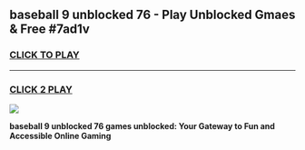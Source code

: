 
## baseball 9 unblocked 76 - Play Unblocked Gmaes & Free #7ad1v
<h3>
<a href="https://news.freeplayer.one?title=baseball_9_unblocked_76&ref=24F">CLICK TO PLAY</a></h3>
<hr>

<h3>
<a href="https://news.freeplayer.one?title=baseball_9_unblocked_76&ref=24F">CLICK 2 PLAY</a>
  
</h3>

<a href="https://news.freeplayer.one?title=baseball_9_unblocked_76&ref=24F/"><img src="https://clearcache.store/games.png"></a>


**baseball 9 unblocked 76 games unblocked: Your Gateway to Fun and Accessible Online Gaming**
